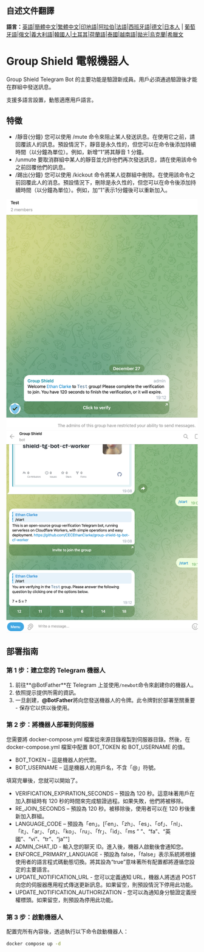 ## 自述文件翻譯

**語言：**[英語](README.md)\|[簡體中文](README.zh-CN.md)\|[繁體中文](README.zh-TW.md)\|[印地語](README.hi.md)\|[阿拉伯](README.ar.md)\|[法語](README.fr.md)\|[西班牙語](README.es.md)\|[德文](README.de.md)\|[日本人](README.ja.md) \| [葡萄牙語](README.pt.md)\|[俄文](README.ru.md)\|[義大利語](README.it.md)\|[韓國人](README.ko.md)\|[土耳其](README.tr.md)\|[荷蘭語](README.nl.md)\|[泰國](README.th.md)\|[越南語](README.vi.md)\|[拋光](README.pl.md)\|[烏克蘭](README.uk.md)\|[希臘文](README.el.md)

# Group Shield 電報機器人

Group Shield Telegram Bot 的主要功能是驗證新成員。用戶必須通過驗證後才能在群組中發送訊息。

支援多語言設置，動態適應用戶語言。

## 特徵

-   /靜音{分鐘}
    您可以使用 /mute 命令來阻止某人發送訊息。在使用它之前，請回覆該人的訊息。預設情況下，靜音是永久性的，但您可以在命令後添加持續時間（以分鐘為單位）。例如，新增“1”將其靜音 1 分鐘。
-   /unmute 要取消群組中某人的靜音並允許他們再次發送訊息，請在使用該命令之前回覆他們的訊息。
-   /踢出{分鐘} 
    您可以使用 /kickout 命令將某人從群組中刪除。在使用該命令之前回覆此人的消息。預設情況下，刪除是永久性的，但您可以在命令後添加持續時間（以分鐘為單位）。例如，加“1”表示1分鐘後可以重新加入。

![screenshot](https://raw.githubusercontent.com/CECEthanClarke/group-shield-tg-bot/refs/heads/main/other/image.png)
![screenshot](https://raw.githubusercontent.com/CECEthanClarke/group-shield-tg-bot/refs/heads/main/other/image2.png)

## 部署指南

### 第 1 步：建立您的 Telegram 機器人

1.  前往**@BotFather**在 Telegram 上並使用`/newbot`命令來創建你的機器人。
2.  依照提示提供所需的資訊。
3.  一旦創建，**@BotFather**將向您發送機器人的令牌。此令牌對於部署至關重要 - 保存它以供以後使用。

### 第 2 步：將機器人部署到伺服器

您需要將 docker-compose.yml 檔案從來源目錄複製到伺服器目錄。然後，在 docker-compose.yml 檔案中配置 BOT_TOKEN 和 BOT_USERNAME 的值。

-   BOT_TOKEN – 這是機器人的代幣。
-   BOT_USERNAME – 這是機器人的用戶名，不含「@」符號。

填寫完畢後，您就可以開始了。

-   VERIFICATION_EXPIRATION_SECONDS – 預設為 120 秒。這意味著用戶在加入群組時有 120 秒的時間來完成驗證過程。如果失敗，他們將被移除。
-   RE_JOIN_SECONDS – 預設為 120 秒。被移除後，使用者可以在 120 秒後重新加入群組。
-   LANGUAGE_CODE – 預設為「en」。[「en」、「zh」、「es」、「of」、「nl」、「it」、「ar」、「pt」、「ko」、「ru」、「fr」、「id」、「ms ” ”、“fa”、“英國”、“vi”、“tr”、“ja”"]
-   ADMIN_CHAT_ID - 輸入您的聊天 ID。進入後，機器人啟動後會通知您。
-   ENFORCE_PRIMARY_LANGUAGE - 預設為 false，「false」表示系統將根據使用者的語言程式碼動態切換。將其設為“true”意味著所有配置都將遵循您設定的主要語言。
-   UPDATE_NOTIFICATION_URL - 您可以定義通知 URL，機器人將透過 POST 向您的伺服器應用程式傳送更新訊息。如果留空，則預設情況下停用此功能。
-   UPDATE_NOTIFICATION_AUTHORIZATION - 您可以為通知身分驗證定義授權標頭。如果留空，則預設為停用此功能。

### 第 3 步：啟動機器人

配置完所有內容後，透過執行以下命令啟動機器人：

```bash
docker compose up -d
```
